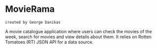 # MovieRama

```
created by George Danikas
```

A movie catalogue application where users can check the movies of the week, search for movies and view details about them. It relies on Rotten Tomatoes (RT) JSON API for a data source.
